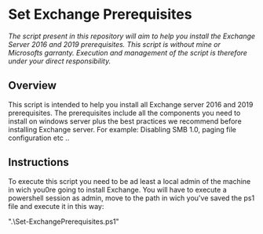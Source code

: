 # Set Exchange Prerequisites
*The script present in this repository will aim to help you install the Exchange Server 2016 and 2019 prerequisites. This script is without mine or Microsofts garranty. Execution and management of the script is therefore under your direct responsibility.*

## Overview

This script is intended to help you install all Exchange server 2016 and 2019 prerequisites. The prerequisites include all the components you need to install on windows server plus the best practices we recommend before installing Exchange server. For example: Disabling SMB 1.0, paging file configuration etc ..


## Instructions

To execute this script you need to be ad least a local admin of the machine in wich you0re going to install Exchange. 
You will have to execute a powershell session as admin, move to the path in wich you've saved the ps1 file and execute it in this way:

".\Set-ExchangePrerequisites.ps1"

